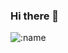 ### Hi there 👋



![:name](https://count.getloli.com/get/@IndigoVoid?theme=moebooru)



<!--
**IndigoVoid/IndigoVoid** is a ✨ _special_ ✨ repository because its `README.md` (this file) appears on your GitHub profile.

# stats
![info](https://github-readme-stats.vercel.app/api?username=IndigoVoid&show_icons=true&count_private=true&hide=prs&theme=default_repocard)
可选主题: dark, radical, merko, gruvbox, tokyonight, onedark, cobalt, synthwave, highcontrast, dracula
Here are some ideas to get you started:

# counter
style1
![visit counter](https://komarev.com/ghpvc/?username=IndigoVoid)

style2
![:name](https://count.getloli.com/get/@IndigoVoid?theme=moebooru)
https://replit.com/@journeyad/Moe-Counter


- 🔭 I’m currently working on ...
- 🌱 I’m currently learning ...
- 👯 I’m looking to collaborate on ...
- 🤔 I’m looking for help with ...
- 💬 Ask me about ...
- 📫 How to reach me: ...
- 😄 Pronouns: ...
- ⚡ Fun fact: ...
-->
